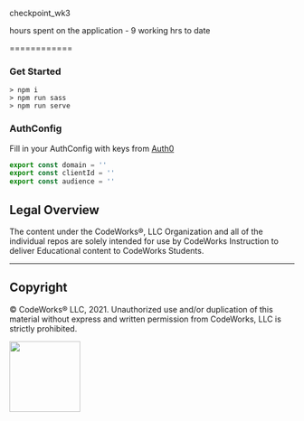 checkpoint_wk3
<!-- TODO add the update on mouse leave like the model does, and add the auto update, and just have the Save button update the timestamp on the screen.  -->
<!-- TODO I also Need to add the Save button feature.   -->
<!-- TODO I need to make the X button clear the active note. -->
<!-- TODO I need to be able to type words to the text box and have them save to the body property of the note object. -->
<!-- TODO I need to make sure that it saves to local data -->
<!-- TODO Check to make sure I have completed all of the requirements for this checkpoint -->
<!-- TODO I need to figure out why keep getting errors about form element tags being incorrectly labeled when I press the 'delete' button on my active note element. it probably has something to do with the windows pop up sweet alert messages.-->
<!-- TODO check to make sure I have finished all of the TODO's through out the application -->

hours spent on the application  - 9 working hrs to date 

============

### Get Started

```terminal
> npm i
> npm run sass
> npm run serve
```

### AuthConfig

Fill in your AuthConfig with keys from [Auth0](https://auth0.com/)

```javascript
export const domain = '' 
export const clientId = '' 
export const audience = '' 
```
## Legal Overview

The content under the CodeWorks®, LLC Organization and all of the individual repos are solely intended for use by CodeWorks Instruction to deliver Educational content to CodeWorks Students.

---

## Copyright

© CodeWorks® LLC, 2021. Unauthorized use and/or duplication of this material without express and written permission from CodeWorks, LLC is strictly prohibited.

<img src="https://bcw.blob.core.windows.net/public/img/7815839041305055" width="125">
